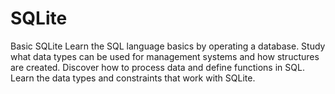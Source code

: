 # SQLite
Basic SQLite
Learn the SQL language basics by operating a database. Study what data types can be used for management systems and how structures are created. 
Discover how to process data and define functions in SQL. Learn the data types and constraints that work with SQLite.
